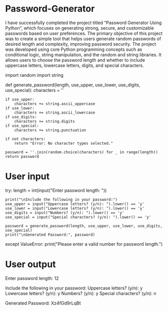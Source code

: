 # Password-Generator
I have successfully completed the project titled “Password Generator Using Python”, which focuses on generating strong, secure, and customizable passwords based on user preferences. The primary objective of this project was to create a simple tool that helps users generate random passwords of desired length and complexity, improving password security.
The project was developed using core Python programming concepts such as conditional logic, string manipulation, and the random and string libraries. It allows users to choose the password length and whether to include uppercase letters, lowercase letters, digits, and special characters.

import random
import string

def generate_password(length, use_upper, use_lower, use_digits, use_special):
    characters = ''
    
    if use_upper:
        characters += string.ascii_uppercase
    if use_lower:
        characters += string.ascii_lowercase
    if use_digits:
        characters += string.digits
    if use_special:
        characters += string.punctuation

    if not characters:
        return "Error: No character types selected."

    password = ''.join(random.choice(characters) for _ in range(length))
    return password

# User input
try:
    length = int(input("Enter password length: "))

    print("\nInclude the following in your password:")
    use_upper = input("Uppercase letters? (y/n): ").lower() == 'y'
    use_lower = input("Lowercase letters? (y/n): ").lower() == 'y'
    use_digits = input("Numbers? (y/n): ").lower() == 'y'
    use_special = input("Special characters? (y/n): ").lower() == 'y'

    password = generate_password(length, use_upper, use_lower, use_digits, use_special)
    print("\nGenerated Password:", password)

except ValueError:
    print("Please enter a valid number for password length.")

# User output
Enter password length: 12

Include the following in your password:
Uppercase letters? (y/n): y
Lowercase letters? (y/n): y
Numbers? (y/n): y
Special characters? (y/n): n

Generated Password: Xz4fGd9rLqBt

